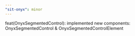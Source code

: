 ```yaml
---
"sit-onyx": minor
---
```


feat(OnyxSegmentedControl): implemented new components: OnyxSegmentedControl & OnyxSegmentedControlElement
